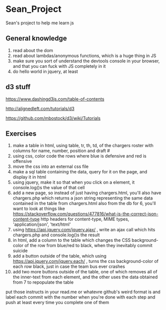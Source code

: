 # Sean_Project
  Sean's project to help me learn js
  
## General knowledge
1. read about the dom
2. read about lambdas/anonymous functions, which is a huge thing in JS
3. make sure you sort of understand the devtools console in your browser, and that you can fuck with JS completely in it
4. do hello world in jquery, at least

## d3 stuff
https://www.dashingd3js.com/table-of-contents

http://alignedleft.com/tutorials/d3

https://github.com/mbostock/d3/wiki/Tutorials

## Exercises 

1. make a table in html, using table, tr, th, td, of the chargers roster with columns for name, number, position and draft #
2. using css, color code the rows where blue is defensive and red is offensive
3. move the css into an external css file
4. make a sql table containing the data, query for it on the page, and display it in html
5. using jquery, make it so that when you click on a <td> element, it console.log()s the value of that cell
6. add a new page, so instead of just having chargers.html, you'll also have chargers.php which returns a json string representing the same data contained in the table from chargers.html also from the db
    for 6, you'll want to look at things like https://stackoverflow.com/questions/477816/what-is-the-correct-json-content-type
    http headers for content-type, MIME types, 'application/json', 'text/html'
7. using https://api.jquery.com/jquery.ajax/ , write an ajax call which hits chargers.php and console.log()s the result
8. in html, add a column to the table which changes the CSS background-color of the row from blue/red to black, when they inevitably commit suicide
9. add a button outside of the table, which using https://api.jquery.com/jquery.each/ , turns the css background-color of each row black, just in case the team bus ever crashes
10. add two more buttons outside of the table, one of which removes all of the inner-text from each <td> element, and the other uses the data obtained from 7 to repopulate the table

put those instructs in your read.me or whatevre github's weird format is and label each commit with the number when you're done with each step and push at least every time you complete one of them
